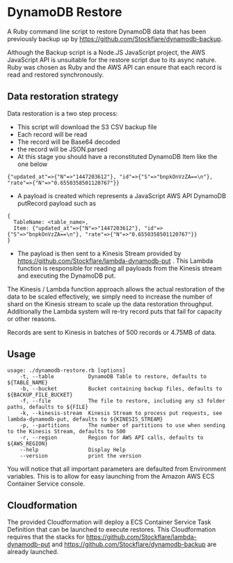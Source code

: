 # DynamoDB Restore

A Ruby command line script to restore DynamoDB data that has been previously backup up by https://github.com/Stockflare/dynamodb-backup.

Although the Backup script is a Node.JS JavaScript project, the AWS JavaScript API is unsuitable for the restore script due to its async nature.  Ruby was chosen as Ruby and the AWS API can ensure that each record is read and restored synchronously.

## Data restoration strategy
Data restoration is a two step process:
* This script will download the S3 CSV backup file
* Each record will be read
* The record will be Base64 decoded
* the record will be JSON.parsed
* At this stage you should have a reconstituted DynamoDB Item like the one below
 ```
{"updated_at"=>{"N"=>"1447203612"}, "id"=>{"S"=>"bnpkOnVzZA==\n"}, "rate"=>{"N"=>"0.6550358501120767"}}
```

* A payload is created which represents a JavaScript AWS API DynamoDB putRecord payload such as
```
{
  TableName: <table_name>,
  Item: {"updated_at"=>{"N"=>"1447203612"}, "id"=>{"S"=>"bnpkOnVzZA==\n"}, "rate"=>{"N"=>"0.6550358501120767"}}
}
```
* The payload is then sent to a Kinesis Stream provided by https://github.com/Stockflare/lambda-dynamodb-put . This Lambda function is responsible for reading all payloads from the Kinesis stream and executing the DynamoDB put.

The Kinesis / Lambda function approach allows the actual restoration of the data to be scaled effectively, we simply need to increase the number of shard on the Kinesis stream to scale up the data restoration throughput.  Additionally the Lambda system will re-try record puts that fail for capacity or other reasons.

Records are sent to Kinesis in batches of 500 records or 4.75MB of data.

## Usage
```
usage: ./dynamodb-restore.rb [options]
    -t, --table           DynamoDB Table to restore, defaults to ${TABLE_NAME}
    -b, --bucket          Bucket containing backup files, defaults to  ${BACKUP_FILE_BUCKET}
    -f, --file            The file to restore, including any s3 folder paths, defaults to ${FILE}
    -k, --kinesis-stream  Kinesis Stream to process put requests, see lambda-dynamodb-put, defaults to ${KINESIS_STREAM}
    -p, --partitions      The number of partitions to use when sending to the Kinesis Stream, defaults to 500
    -r, --region          Region for AWS API calls, defaults to ${AWS_REGION}
    --help                Display Help
    --version             print the version
```
You will notice that all important parameters are defaulted from Environment variables.  This is to allow for easy launching from the Amazon AWS ECS Container Service console.

## Cloudformation
The provided Cloudformation will deploy a ECS Container Service Task Definition that can be launched to execute restores.  This Cloudformation requires that the stacks for https://github.com/Stockflare/lambda-dynamodb-put and https://github.com/Stockflare/dynamodb-backup are already launched.
